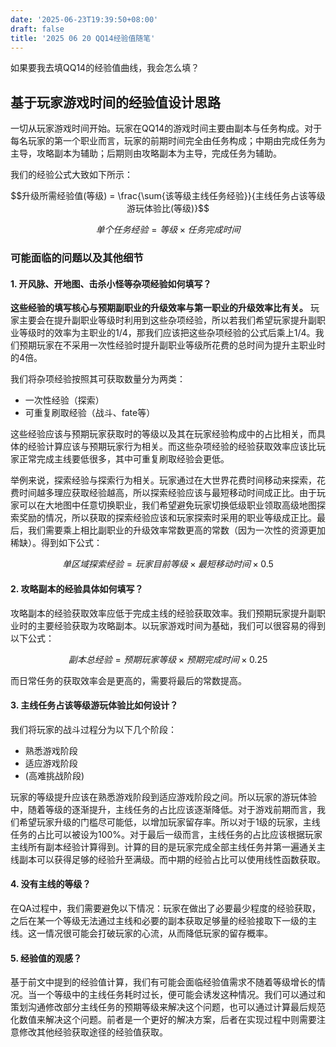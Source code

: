 ```yaml
---
date: '2025-06-23T19:39:50+08:00'
draft: false
title: '2025 06 20 QQ14经验值随笔'
---
```


如果要我去填QQ14的经验值曲线，我会怎么填？

## 基于玩家游戏时间的经验值设计思路

一切从玩家游戏时间开始。玩家在QQ14的游戏时间主要由副本与任务构成。对于每名玩家的第一个职业而言，玩家的前期时间完全由任务构成；中期由完成任务为主导，攻略副本为辅助；后期则由攻略副本为主导，完成任务为辅助。

我们的经验公式大致如下所示：

$$升级所需经验值(等级) = \frac{\sum{该等级主线任务经验}}{主线任务占该等级游玩体验比(等级)}$$

$$单个任务经验 = 等级 \times 任务完成时间$$

### 可能面临的问题以及其他细节

#### 1. 开风脉、开地图、击杀小怪等杂项经验如何填写？

**这些经验的填写核心与预期副职业的升级效率与第一职业的升级效率比有关。** 玩家主要会在提升副职业等级时利用到这些杂项经验，所以若我们希望玩家提升副职业等级时的效率为主职业的1/4，那我们应该把这些杂项经验的公式后乘上1/4。我们预期玩家在不采用一次性经验时提升副职业等级所花费的总时间为提升主职业时的4倍。

我们将杂项经验按照其可获取数量分为两类：

- 一次性经验（探索）
- 可重复刷取经验（战斗、fate等）

这些经验应该与预期玩家获取时的等级以及其在玩家经验构成中的占比相关，而具体的经验计算应该与预期玩家行为相关。而这些杂项经验的经验获取效率应该比玩家正常完成主线要低很多，其中可重复刷取经验会更低。

举例来说，探索经验与探索行为相关。玩家通过在大世界花费时间移动来探索，花费时间越多理应获取经验越高，所以探索经验应该与最短移动时间成正比。由于玩家可以在大地图中任意切换职业，我们希望避免玩家切换低级职业领取高级地图探索奖励的情况，所以获取的探索经验应该和玩家探索时采用的职业等级成正比。最后，我们需要乘上相比副职业的升级效率常数更高的常数（因为一次性的资源更加稀缺）。得到如下公式：

$$单区域探索经验 = 玩家目前等级 \times 最短移动时间 \times 0.5$$

#### 2. 攻略副本的经验具体如何填写？

攻略副本的经验获取效率应低于完成主线的经验获取效率。我们预期玩家提升副职业时的主要经验获取为攻略副本。以玩家游戏时间为基础，我们可以很容易的得到以下公式：

$$副本总经验 = 预期玩家等级 \times 预期完成时间 \times 0.25$$

而日常任务的获取效率会是更高的，需要将最后的常数提高。

#### 3. 主线任务占该等级游玩体验比如何设计？

我们将玩家的战斗过程分为以下几个阶段：

- 熟悉游戏阶段
- 适应游戏阶段
- (高难挑战阶段)

玩家的等级提升应该在熟悉游戏阶段到适应游戏阶段之间。所以玩家的游玩体验中，随着等级的逐渐提升，主线任务的占比应该逐渐降低。对于游戏前期而言，我们希望玩家升级的门槛尽可能低，以增加玩家留存率。所以对于1级的玩家，主线任务的占比可以被设为100%。对于最后一级而言，主线任务的占比应该根据玩家主线所有副本经验计算得到。计算的目的是玩家完成全部主线任务并第一遍通关主线副本可以获得足够的经验升至满级。而中期的经验占比可以使用线性函数获取。

#### 4. 没有主线的等级？

在QA过程中，我们需要避免以下情况：玩家在做出了必要最少程度的经验获取，之后在某一个等级无法通过主线和必要的副本获取足够量的经验接取下一级的主线。这一情况很可能会打破玩家的心流，从而降低玩家的留存概率。

#### 5. 经验值的观感？

基于前文中提到的经验值计算，我们有可能会面临经验值需求不随着等级增长的情况。当一个等级中的主线任务耗时过长，便可能会诱发这种情况。我们可以通过和策划沟通修改部分主线任务的预期等级来解决这个问题，也可以通过计算最后规范化数值来解决这个问题。前者是一个更好的解决方案，后者在实现过程中则需要注意修改其他经验获取途径的经验值获取。
